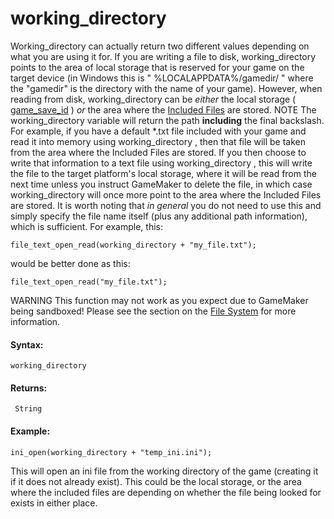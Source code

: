 # working_directory

Working_directory can actually return two different values depending on
what you are using it for. If you are writing a file to disk,
working_directory points to the area of local storage that is reserved
for your game on the target device (in Windows this is "
%LOCALAPPDATA%/gamedir/ " where the "gamedir" is the directory with the
name of your game). However, when reading from disk, working_directory
can be *either* the local storage (
[game_save_id](../../General_Game_Control/game_save_id) ) *or* the
area where the [Included
Files](../../../../Settings/Included_Files#h) are stored. NOTE The
working_directory variable will return the path **including** the final
backslash. For example, if you have a default \*.txt file included with
your game and read it into memory using working_directory , then that
file will be taken from the area where the Included Files are stored. If
you then choose to write that information to a text file using
working_directory , this will write the file to the target platform's
local storage, where it will be read from the next time unless you
instruct GameMaker to delete the file, in which case working_directory
will once more point to the area where the Included Files are stored. It
is worth noting that *in general* you do not need to use this and simply
specify the file name itself (plus any additional path information),
which is sufficient. For example, this:

``` gml
file_text_open_read(working_directory + "my_file.txt");
```

would be better done as this:

``` gml
file_text_open_read("my_file.txt");
```

WARNING This function may not work as you expect due to GameMaker being
sandboxed! Please see the section on the [File
System](../../../../Additional_Information/The_File_System) for more
information.

#### Syntax:

``` gml
working_directory
```

#### Returns:

``` gml
 String
```

#### Example:

``` gml
ini_open(working_directory + "temp_ini.ini");
```

This will open an ini file from the working directory of the game
(creating it if it does not already exist). This could be the local
storage, or the area where the included files are depending on whether
the file being looked for exists in either place.
